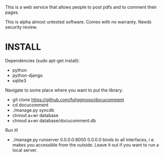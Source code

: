 This is a web service that allows people to post pdfs and to comment their pages.

This is alpha almost untested software. Comes with no warranty. Needs security review.

INSTALL
=======

Dependencies (sudo apt-get install):
* python
* python-django
* sqlite3

Navigate to some place where you want to put the library:
* git clone https://github.com/fuligginoso/docucomment
* cd docucomment
* ./manage.py syncdb
* chmod a+wr database
* chmod a+wr database/docucomment.db

Run it!
* ./manage.py runserver 0.0.0.0:8000
0.0.0.0 binds to all interfaces, i.e. makes you accessible from the outside.
Leave it out if you want to run a local server.
